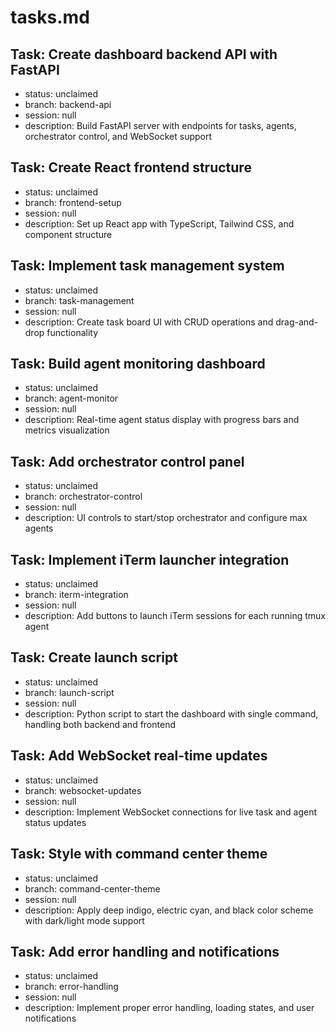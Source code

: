 # tasks.md

## Task: Create dashboard backend API with FastAPI

- status: unclaimed
- branch: backend-api
- session: null
- description: Build FastAPI server with endpoints for tasks, agents, orchestrator control, and WebSocket support

## Task: Create React frontend structure

- status: unclaimed
- branch: frontend-setup
- session: null
- description: Set up React app with TypeScript, Tailwind CSS, and component structure

## Task: Implement task management system

- status: unclaimed
- branch: task-management
- session: null
- description: Create task board UI with CRUD operations and drag-and-drop functionality

## Task: Build agent monitoring dashboard

- status: unclaimed
- branch: agent-monitor
- session: null
- description: Real-time agent status display with progress bars and metrics visualization

## Task: Add orchestrator control panel

- status: unclaimed
- branch: orchestrator-control
- session: null
- description: UI controls to start/stop orchestrator and configure max agents

## Task: Implement iTerm launcher integration

- status: unclaimed
- branch: iterm-integration
- session: null
- description: Add buttons to launch iTerm sessions for each running tmux agent

## Task: Create launch script

- status: unclaimed
- branch: launch-script
- session: null
- description: Python script to start the dashboard with single command, handling both backend and frontend

## Task: Add WebSocket real-time updates

- status: unclaimed
- branch: websocket-updates
- session: null
- description: Implement WebSocket connections for live task and agent status updates

## Task: Style with command center theme

- status: unclaimed
- branch: command-center-theme
- session: null
- description: Apply deep indigo, electric cyan, and black color scheme with dark/light mode support

## Task: Add error handling and notifications

- status: unclaimed
- branch: error-handling
- session: null
- description: Implement proper error handling, loading states, and user notifications